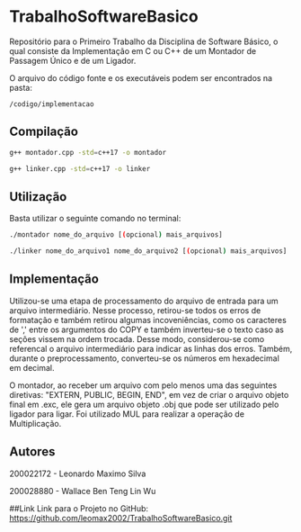 # TrabalhoSoftwareBasico

Repositório para o Primeiro Trabalho da Disciplina de Software Básico, o qual consiste da Implementação em C ou C++ de um Montador de Passagem Único e de um Ligador. 

O arquivo do código fonte e os executáveis podem ser encontrados na pasta:
```
/codigo/implementacao
```

## Compilação

```bash
g++ montador.cpp -std=c++17 -o montador

g++ linker.cpp -std=c++17 -o linker
```

## Utilização

Basta utilizar o seguinte comando no terminal:

```bash
./montador nome_do_arquivo [(opcional) mais_arquivos]

./linker nome_do_arquivo1 nome_do_arquivo2 [(opcional) mais_arquivos]
```

## Implementação

Utilizou-se uma etapa de processamento do arquivo de entrada para um arquivo intermediário. Nesse processo, retirou-se todos os erros de formatação e também retirou algumas incoveniências, como os caracteres de ',' entre os argumentos do COPY e também inverteu-se o texto caso as seções vissem na ordem trocada. Desse modo, considerou-se como referencal o arquivo intermediário para indicar as linhas dos erros. Também, durante o preprocessamento, converteu-se os números em hexadecimal em decimal. 

O montador, ao receber um arquivo com pelo menos uma das seguintes diretivas: "EXTERN, PUBLIC, BEGIN, END", em vez de criar o arquivo objeto final em .exc, ele gera um arquivo objeto .obj que pode ser utilizado pelo ligador para ligar. Foi utilizado MUL para realizar a operação de Multiplicação.

## Autores

200022172 - Leonardo Maximo Silva

200028880 - Wallace Ben Teng Lin Wu

##Link
Link para o Projeto no GitHub: https://github.com/leomax2002/TrabalhoSoftwareBasico.git
